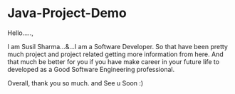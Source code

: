 # Java-Project-Demo

Hello.....,

I am Susil Sharma...&...I am a Software Developer.
So that have been pretty much project and project related getting more information from here.
And that much be better for you if you have make career in your future life to developed as 
a Good Software Engineering professional.

Overall, thank you so much.
and See u Soon :)
